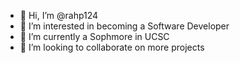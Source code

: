 - 👋 Hi, I’m @rahp124
- 👀 I’m interested in becoming a Software Developer
- 🌱 I’m currently a Sophmore in UCSC
- 💞️ I’m looking to collaborate on more projects

<!---
rahp124/rahp124 is a ✨ special ✨ repository because its `README.md` (this file) appears on your GitHub profile.
You can click the Preview link to take a look at your changes.
--->
